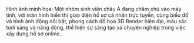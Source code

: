 Hình ảnh minh họa: Một nhóm sinh viên châu Á đang chăm chú vào máy tính, với màn hình hiển thị giao diện hồ sơ cá nhân trực tuyến, cùng biểu đồ và hình ảnh động nổi bật, phong cách đồ họa 3D Render hiện đại, màu sắc tươi sáng và năng động, thể hiện sự sáng tạo và chuyên nghiệp trong việc xây dựng hồ sơ online.